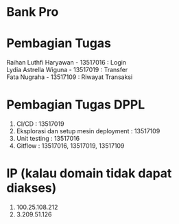 # Bank Pro

# Pembagian Tugas

Raihan Luthfi Haryawan - 13517016   : Login<br />
Lydia Astrella Wiguna - 13517019    : Transfer<br />
Fata Nugraha - 13517109             : Riwayat Transaksi<br />

# Pembagian Tugas DPPL

1. CI/CD : 13517019
2. Eksplorasi dan setup mesin deployment : 13517109
3. Unit testing : 13517016
4. Gitflow : 13517016, 13517019, 13517109

# IP (kalau domain tidak dapat diakses)

1. 100.25.108.212
2. 3.209.51.126
